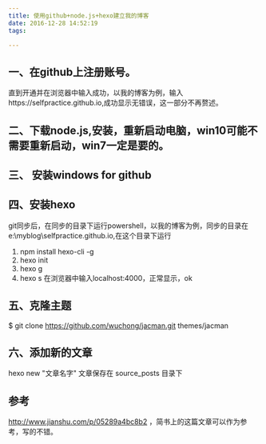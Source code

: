 ```yaml
---
title: 使用github+node.js+hexo建立我的博客
date: 2016-12-28 14:52:19
tags:

---
```


## 一、在github上注册账号。
直到开通并在浏览器中输入成功，以我的博客为例，输入https://selfpractice.github.io,成功显示无错误，这一部分不再赘述。

## 二、下载node.js,安装，重新启动电脑，win10可能不需要重新启动，win7一定是要的。

## 三、 安装windows for github
## 四、安装hexo
git同步后，在同步的目录下运行powershell，以我的博客为例，同步的目录在e:\myblog\selfpractice.github.io,在这个目录下运行
1) npm install hexo-cli -g
2) hexo init
3) hexo g
4) hexo s
在浏览器中输入localhost:4000，正常显示，ok

## 五、克隆主题
$ git clone https://github.com/wuchong/jacman.git themes/jacman

## 六、添加新的文章
hexo new "文章名字"
文章保存在 source\_posts 目录下

## 参考
http://www.jianshu.com/p/05289a4bc8b2 ，简书上的这篇文章可以作为参考，写的不错。



